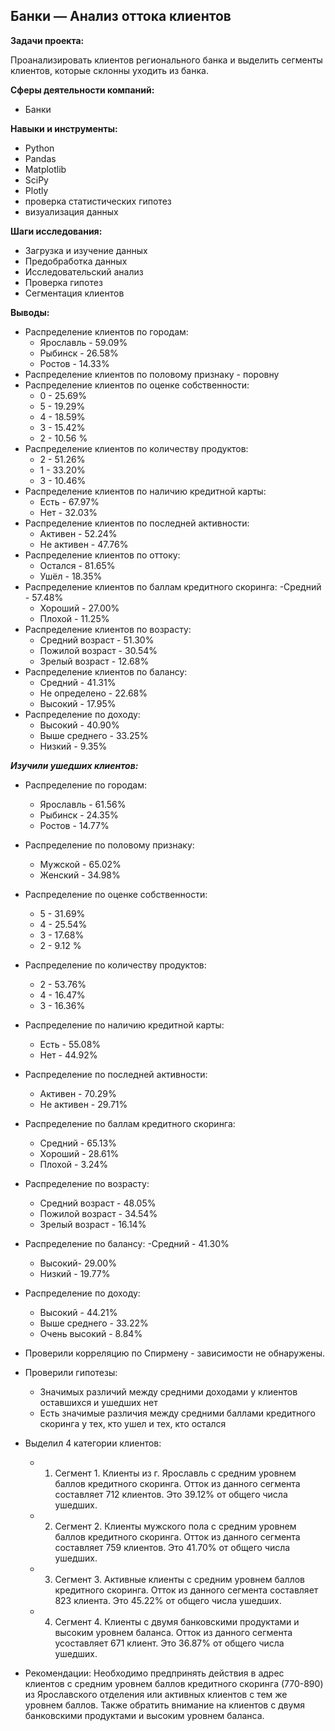 ## Банки — Анализ оттока клиентов

**Задачи проекта:**

Проанализировать клиентов регионального банка и выделить сегменты клиентов, которые склонны уходить из банка.

**Сферы деятельности компаний:**

- Банки

**Навыки и инструменты:**

- Python
- Pandas
- Matplotlib
- SciPy
- Plotly
- проверка статистических гипотез
- визуализация данных

**Шаги исследования:**

- Загрузка и изучение данных
- Предобработка данных
- Исследовательский анализ
- Проверка гипотез
- Сегментация клиентов

**Выводы:**

- Распределение клиентов по городам:
    - Ярославль - 59.09%
    - Рыбинск - 26.58%
    - Ростов - 14.33%
- Распределение клиентов по половому признаку - поровну
- Распределение клиентов по оценке собственности:
    - 0 - 25.69%
    - 5 - 19.29%
    - 4 - 18.59%
    - 3 - 15.42%
    - 2 - 10.56 %
- Распределение клиентов по количеству продуктов:
    - 2 - 51.26%
    - 1 - 33.20%
    - 3 - 10.46%
- Распределение клиентов по наличию кредитной карты:
    - Есть - 67.97%
    - Нет - 32.03%
- Распределение клиентов по последней активности:
    - Активен - 52.24%
    - Не активен - 47.76%
- Распределение клиентов по оттоку:
    - Остался - 81.65%
    - Ушёл - 18.35%
- Распределение клиентов по баллам кредитного скоринга:
    -Средний - 57.48%
    - Хороший - 27.00%
    - Плохой - 11.25%
- Распределение клиентов по возрасту:
    - Средний возраст - 51.30%
    - Пожилой возраст - 30.54%
    - Зрелый возраст - 12.68%
- Распределение клиентов по балансу:
    - Средний - 41.31%
    - Не определено - 22.68%
    - Высокий - 17.95%
- Распределение по доходу:
    - Высокий - 40.90%
    - Выше среднего - 33.25%
    - Низкий - 9.35%

***Изучили ушедших клиентов:***

- Распределение по городам:
    - Ярославль - 61.56%
    - Рыбинск - 24.35%
    - Ростов - 14.77%
- Распределение по половому признаку:
    - Мужской - 65.02%
    - Женский - 34.98%
- Распределение по оценке собственности:
    - 5 - 31.69%
    - 4 - 25.54%
    - 3 - 17.68%
    - 2 - 9.12 %
- Распределение по количеству продуктов:
    - 2 - 53.76%
    - 4 - 16.47%
    - 3 - 16.36%
- Распределение по наличию кредитной карты:
    - Есть - 55.08%
    - Нет - 44.92%
- Распределение по последней активности:
    - Активен - 70.29%
    - Не активен - 29.71%
- Распределение по баллам кредитного скоринга:
    - Средний - 65.13%
    - Хороший - 28.61%
    - Плохой - 3.24%
- Распределение по возрасту:
    - Средний возраст - 48.05%
    - Пожилой возраст - 34.54%
    - Зрелый возраст - 16.14%
- Распределение по балансу:
    -Средний - 41.30%
    - Высокий- 29.00%
    - Низкий - 19.77%
- Распределение по доходу:
    - Высокий - 44.21%
    - Выше среднего - 33.22%
    - Очень высокий - 8.84%
- Проверили корреляцию по Спирмену - зависимости не обнаружены.

- Проверили гипотезы:
    - Значимых различий между средними доходами у клиентов оставшихся и ушедших нет
    - Есть значимые различия между средними баллами кредитного скоринга у тех, кто ушел и тех, кто остался
- Выделил 4 категории клиентов: 
    - 1) Сегмент 1. Клиенты из г. Ярославль с средним уровнем баллов кредитного скоринга. Отток из данного сегмента составляет 712 клиентов. Это 39.12% от общего числа ушедших. 
    - 2) Сегмент 2. Клиенты мужского пола с средним уровнем баллов кредитного скоринга. Отток из данного сегмента составляет 759 клиентов. Это 41.70% от общего числа ушедших. 
    - 3) Сегмент 3. Активные клиенты с средним уровнем баллов кредитного скоринга. Отток из данного сегмента составляет 823 клиента. Это 45.22% от общего числа ушедших. 
    - 4) Сегмент 4. Клиенты с двумя банковскими продуктами и высоким уровнем баланса. Отток из данного сегмента усоставляет 671 клиент. Это 36.87% от общего числа ушедших.

- Рекомендации: Необходимо предпринять действия в адрес клиентов с средним уровнем баллов кредитного скоринга (770-890) из Ярославского отделения или активных клиентов с тем же уровнем баллов. Также обратить внимание на клиентов с двумя банковскими продуктами и высоким уровнем баланса.
